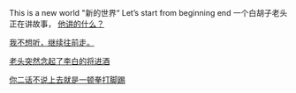 This is a new world
"新的世界“
Let’s start from beginning
end
一个白胡子老头正在讲故事，
[他讲的什么？](./OldStory/Story.md)

[我不想听，继续往前走。](./Walk/Walk.md)

[老头突然念起了李白的将进酒](./Jiangjinjiu/Jiangjinjiu.md)

[你二话不说上去就是一顿拳打脚踢](./beatHim/oldManShout.md)